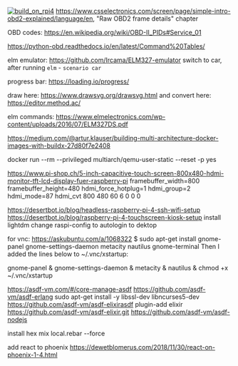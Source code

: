 [![build_on_rpi4](https://github.com/pay64k/pi_dash/actions/workflows/build_on_rpi4.yml/badge.svg)](https://github.com/pay64k/pi_dash/actions/workflows/build_on_rpi4.yml)
https://www.csselectronics.com/screen/page/simple-intro-obd2-explained/language/en, "Raw OBD2 frame details" chapter

OBD codes: https://en.wikipedia.org/wiki/OBD-II_PIDs#Service_01

https://python-obd.readthedocs.io/en/latest/Command%20Tables/

elm emulator: https://github.com/Ircama/ELM327-emulator
switch to car, after running `elm` - `scenario car`

progress bar: https://loading.io/progress/

draw here: https://www.drawsvg.org/drawsvg.html and convert here: https://editor.method.ac/

elm commands: https://www.elmelectronics.com/wp-content/uploads/2016/07/ELM327DS.pdf


https://medium.com/@artur.klauser/building-multi-architecture-docker-images-with-buildx-27d80f7e2408

docker run --rm --privileged multiarch/qemu-user-static --reset -p yes

https://www.pi-shop.ch/5-inch-capacitive-touch-screen-800x480-hdmi-monitor-tft-lcd-display-fuer-raspberry-pi
framebuffer_width=800
framebuffer_height=480
hdmi_force_hotplug=1
hdmi_group=2
hdmi_mode=87
hdmi_cvt  800  480  60  6  0  0  0

https://desertbot.io/blog/headless-raspberry-pi-4-ssh-wifi-setup
https://desertbot.io/blog/raspberry-pi-4-touchscreen-kiosk-setup
install lightdm
change raspi-config to autologin to dektop

for vnc:
https://askubuntu.com/a/1068322
$ sudo apt-get install gnome-panel gnome-settings-daemon metacity nautilus gnome-terminal
Then I added the lines below to ~/.vnc/xstartup:

gnome-panel &
gnome-settings-daemon &
metacity &
nautilus &
chmod +x ~/.vnc/xstartup

https://asdf-vm.com/#/core-manage-asdf
https://github.com/asdf-vm/asdf-erlang
    sudo apt-get install -y libssl-dev libncurses5-dev
https://github.com/asdf-vm/asdf-elixirasdf plugin-add elixir https://github.com/asdf-vm/asdf-elixir.git
https://github.com/asdf-vm/asdf-nodejs

install hex
mix local.rebar --force

add react to phoenix https://dewetblomerus.com/2018/11/30/react-on-phoenix-1-4.html
